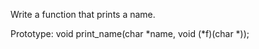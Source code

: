 Write a function that prints a name.



Prototype: void print_name(char *name, void (*f)(char *));

